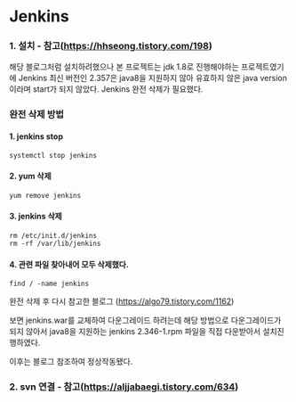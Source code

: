 # Jenkins

### 1. 설치 - 참고(https://hhseong.tistory.com/198)
해당 블로그처럼 설치하려했으나 본 프로젝트는 jdk 1.8로 진행해야하는 프로젝트였기에 
Jenkins 최신 버전인 2.357은 java8을 지원하지 않아 유효하지 않은 java version 이라며 start가 되지 않았다.
Jenkins 완전 삭제가 필요했다. 

### 완전 삭제 방법
#### 1. jenkins stop   
    systemctl stop jenkins
#### 2. yum 삭제
    yum remove jenkins
#### 3. jenkins 삭제
    rm /etc/init.d/jenkins
    rm -rf /var/lib/jenkins
#### 4. 관련 파일 찾아내어 모두 삭제했다.
    find / -name jenkins

완전 삭제 후 다시 참고한 블로그 (https://algo79.tistory.com/1162)

보면 jenkins.war를 교체하여 다운그레이드 하려는데 해당 방법으로 다운그레이드가 되지 않아서 
java8을 지원하는 jenkins 2.346-1.rpm 파일을 직접 다운받아서 설치진행하였다.

이후는 블로그 참조하여 정상작동됐다.

### 2. svn 연결 - 참고(https://aljjabaegi.tistory.com/634)


